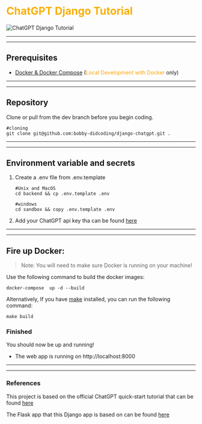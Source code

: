 # <span style="color:#f9b000">ChatGPT Django Tutorial</span>

![ChatGPT Django Tutorial](https://static.didcoding.com/media/tutorials/chat_gpt_django_tutorial.jpg "ChatGPT Django Tutorial")
***
***

## Prerequisites
* [Docker & Docker Compose](https://docs.docker.com/desktop/) (<span style="color:orange">Local Development with Docker</span> only)


***
***

## Repository
Clone or pull from the dev branch before you begin coding.
```
#cloning
git clone git@github.com:bobby-didcoding/django-chatgpt.git .

```

***
***



## Environment variable and secrets
1. Create a .env file from .env.template
    ```
    #Unix and MacOS
    cd backend && cp .env.template .env

    #windows
    cd sandbox && copy .env.template .env
    ```

2. Add your ChatGPT api key tha can be found [here](https://platform.openai.com/account/api-keys)

***
***

## Fire up Docker:

>Note: You will need to make sure Docker is running on your machine!

Use the following command to build the docker images:
```
docker-compose  up -d --build
```

Alternatively, If you have [make](https://platform.openai.com/account/api-keys) installed, you can run the following command:
```
make build
```

### Finished
You should now be up and running!

* The web app is running on  http://localhost:8000

***
***

### References
This project is based on the official ChatGPT quick-start tutorial that can be found [here](https://platform.openai.com/docs/quickstart/build-your-application)

The Flask app that this Django app is based on can be found [here](https://github.com/openai/openai-quickstart-python)